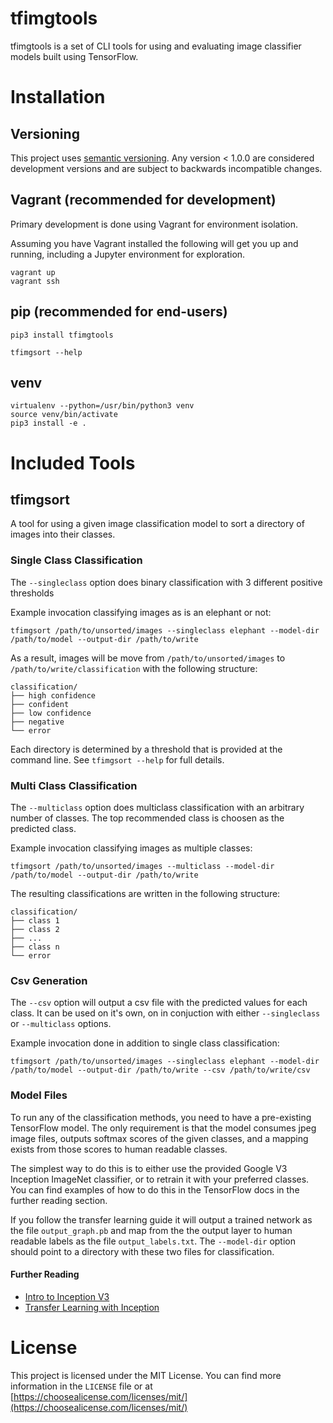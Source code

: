 # tfimgtools

tfimgtools is a set of CLI tools for using and evaluating image classifier models built using TensorFlow.

# Installation

## Versioning
This project uses [semantic versioning](http://www.semver.org).  Any version < 1.0.0 are considered
development versions and are subject to backwards incompatible changes.

## Vagrant (recommended for development)
Primary development is done using Vagrant for environment isolation.

Assuming you have Vagrant installed the following will get you up and
running, including a Jupyter environment for exploration.

```shell
vagrant up
vagrant ssh
```

## pip (recommended for end-users)

```shell
pip3 install tfimgtools

tfimgsort --help
```

## venv

```shell
virtualenv --python=/usr/bin/python3 venv
source venv/bin/activate
pip3 install -e .
```

# Included Tools

## tfimgsort

A tool for using a given image classification model to sort
a directory of images into their classes.

### Single Class Classification

The `--singleclass` option does binary classification with 3 different
positive thresholds

Example invocation classifying images as is an elephant or not:

```shell
tfimgsort /path/to/unsorted/images --singleclass elephant --model-dir /path/to/model --output-dir /path/to/write
```

As a result, images will be move from `/path/to/unsorted/images` to `/path/to/write/classification` with the following structure:

```shell
classification/
├── high confidence
├── confident
├── low confidence
├── negative
└── error
```

Each directory is determined by a threshold that is provided at the command line.  See `tfimgsort --help` for full details.

### Multi Class Classification

The `--multiclass` option does multiclass classification with an arbitrary number of classes.
The top recommended class is choosen as the predicted class.

Example invocation classifying images as multiple classes:

```shell
tfimgsort /path/to/unsorted/images --multiclass --model-dir /path/to/model --output-dir /path/to/write
```

The resulting classifications are written in the following structure:

```shell
classification/
├── class 1
├── class 2
├── ...
├── class n
└── error
```

### Csv Generation

The `--csv` option will output a csv file with the predicted values for each class.  It can be used on it's own, on in conjuction
with either `--singleclass` or `--multiclass` options.

Example invocation done in addition to single class classification:

```shell
tfimgsort /path/to/unsorted/images --singleclass elephant --model-dir /path/to/model --output-dir /path/to/write --csv /path/to/write/csv
```

### Model Files

To run any of the classification methods, you need to have a pre-existing TensorFlow model.  The only requirement is that the model
consumes jpeg image files, outputs softmax scores of the given classes, and a mapping exists from those scores to human readable
classes.

The simplest way to do this is to either use the provided Google V3 Inception ImageNet classifier, or to retrain it with your
preferred classes.  You can find examples of how to do this in the TensorFlow docs in the further reading section.

If you follow the transfer learning guide it will output a trained network as the file `output_graph.pb` and map from the
the output layer to human readable labels as the file `output_labels.txt`.  The `--model-dir` option should point to a directory
with these two files for classification.

#### Further Reading
- [Intro to Inception V3](https://www.tensorflow.org/tutorials/image_recognition)
- [Transfer Learning with Inception](https://www.tensorflow.org/tutorials/image_retraining)

# License

This project is licensed under the MIT License.  You can find more information in the `LICENSE` file or at [https://choosealicense.com/licenses/mit/](https://choosealicense.com/licenses/mit/)
